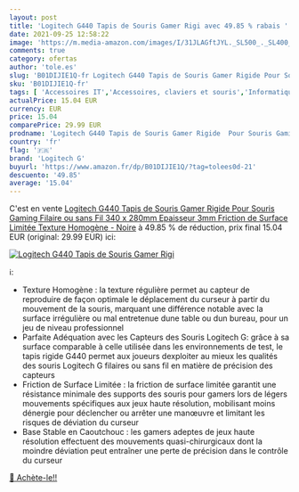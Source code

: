 ```yaml
---
layout: post
title: 'Logitech G440 Tapis de Souris Gamer Rigi avec 49.85 % rabais '
date: 2021-09-25 12:58:22
image: 'https://m.media-amazon.com/images/I/31JLAGftJYL._SL500_._SL400_.jpg'
comments: true
category: ofertas
author: 'tole.es'
slug: 'B01DIJIE1Q-fr Logitech G440 Tapis de Souris Gamer Rigide Pour Souris...'
sku: 'B01DIJIE1Q-fr'
tags: [ 'Accessoires IT','Accessoires, claviers et souris','Informatique','Tapis de souris','logitech g', ]
actualPrice: 15.04 EUR
currency: EUR
price: 15.04
comparePrice: 29.99 EUR
prodname: 'Logitech G440 Tapis de Souris Gamer Rigide  Pour Souris Gaming Filaire ou sans Fil  340 x 280mm  Epaisseur 3mm  Friction de Surface Limitée  Texture Homogène - Noire'
country: 'fr'
flag: '🇫🇷'
brand: 'Logitech G'
buyurl: 'https://www.amazon.fr/dp/B01DIJIE1Q/?tag=tolees0d-21'
descuento: '49.85'
average: '15.04'
---
```


C'est en vente [Logitech G440 Tapis de Souris Gamer Rigide  Pour Souris Gaming Filaire ou sans Fil  340 x 280mm  Epaisseur 3mm  Friction de Surface Limitée  Texture Homogène - Noire](https://www.amazon.fr/dp/B01DIJIE1Q/?tag=tolees0d-21)  à  49.85 % de réduction, prix final  15.04 EUR (original: 29.99 EUR) ici:

[![Logitech G440 Tapis de Souris Gamer Rigi](https://m.media-amazon.com/images/I/31JLAGftJYL._SL500_._SL400_.jpg)](https://www.amazon.fr/dp/B01DIJIE1Q/?tag=tolees0d-21)

ℹ️:

- Texture Homogène : la texture régulière permet au capteur de reproduire de façon optimale le déplacement du curseur à partir du mouvement de la souris, marquant une différence notable avec la surface irrégulière ou mal entretenue dune table ou dun bureau, pour un jeu de niveau professionnel
- Parfaite Adéquation avec les Capteurs des Souris Logitech G: grâce à sa surface comparable à celle utilisée dans les environnements de test, le tapis rigide G440 permet aux joueurs dexploiter au mieux les qualités des souris Logitech G filaires ou sans fil en matière de précision des capteurs
- Friction de Surface Limitée : la friction de surface limitée garantit une résistance minimale des supports des souris pour gamers lors de légers mouvements spécifiques aux jeux haute résolution, mobilisant moins dénergie pour déclencher ou arrêter une manœuvre et limitant les risques de déviation du curseur
- Base Stable en Caoutchouc : les gamers adeptes de jeux haute résolution effectuent des mouvements quasi-chirurgicaux dont la moindre déviation peut entraîner une perte de précision dans le contrôle du curseur

[🛒 Achète-le!!](https://www.amazon.fr/dp/B01DIJIE1Q/?tag=tolees0d-21)
